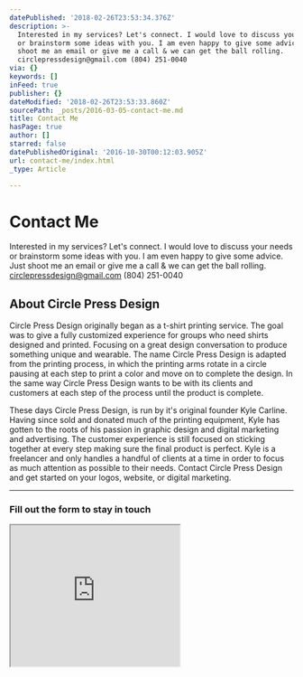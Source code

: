 ```yaml
---
datePublished: '2018-02-26T23:53:34.376Z'
description: >-
  Interested in my services? Let's connect. I would love to discuss your needs
  or brainstorm some ideas with you. I am even happy to give some advice. Just
  shoot me an email or give me a call & we can get the ball rolling.
  circlepressdesign@gmail.com (804) 251-0040
via: {}
keywords: []
inFeed: true
publisher: {}
dateModified: '2018-02-26T23:53:33.860Z'
sourcePath: _posts/2016-03-05-contact-me.md
title: Contact Me
hasPage: true
author: []
starred: false
datePublishedOriginal: '2016-10-30T00:12:03.905Z'
url: contact-me/index.html
_type: Article

---
```

# Contact Me

Interested in my services? Let's connect. I would love to discuss your needs or brainstorm some ideas with you. I am even happy to give some advice. Just shoot me an email or give me a call & we can get the ball rolling. circlepressdesign@gmail.com (804) 251-0040

## About Circle Press Design

Circle Press Design originally began as a t-shirt printing service. The goal was to give a fully customized experience for groups who need shirts designed and printed. Focusing on a great design conversation to produce something unique and wearable. The name Circle Press Design is adapted from the printing process, in which the printing arms rotate in a circle pausing at each step to print a color and move on to complete the design. In the same way Circle Press Design wants to be with its clients and customers at each step of the process until the product is complete.

These days Circle Press Design, is run by it's original founder Kyle Carline. Having since sold and donated much of the printing equipment, Kyle has gotten to the roots of his passion in graphic design and digital marketing and advertising. The customer experience is still focused on sticking together at every step making sure the final product is perfect. Kyle is a freelancer and only handles a handful of clients at a time in order to focus as much attention as possible to their needs. Contact Circle Press Design and get started on your logos, website, or digital marketing.

---

### Fill out the form to stay in touch

<iframe src="https://the-grid.github.io/ed-userhtml/?g=eJy1U9tO3DAQfd-vMOlDgkQSCmLbZi9qJVi1ZUVRtzdR9cFxJolVxw62Q9hF_HvHybKlLfQmEWmVnck5Z2aOx2NjlwKmg7SxVsmrQUrZ10KrRmYhU0LphDyC4XC4uzsapEpnoENNM96YhBzUl6PBGpMKpI0GNc0yLouEPMaPZH_PISxc2pAKXsiEMJAW9DqXAVOaWq7wg1QSRoOMm1rQZUK4FFxCmArlVHMlbWj4ClB36CSvMaUrcmezv22zLbmF223uPmybXNaNvbvPvHv-ydSnD9TsXt_sOF6vwrhzV9IKJp5p0orb0KqwUKoQEJoSwHoI6mfrUVBRLjxil_X3AKsyKJXA6SbeUZ_TcN5wDdmUjFM9db8fdXKujXV_b7TcUD9JzRyGnDjQfTKC_lFlTn8V6YQIht1VWHN7A7zpAs0mFZCm3hrHPQKrxs4qfBumeW2J0WzildbWJonjdqWziEt0lcqMCjyNDp1RS8NaiWXOhfCm6HrH_XuRWquKG9hoPBfUgrH_I9WW1LZFmINl5f0yzhSmJBrWx-_fzsmE-De6fTLq9yNiqooryrQysYlfHOdLlrbV_PxMwmL--lM7OwC2GtLi1eLZTH9cnbZWzNkJzY_3Pzy5WJwzPjybHb-M4RKYvynb7eOEZIo1FW575GLz2b97N_0vyHOICO_N0QXi59xYkKCDNcPfIUAmU7yXBB-Iag0Odgg5bYQNtrt050mwGXiHXOHp21JlCfFP3yzeoUiqMrxXEloyw3KHeK6Bq7t93SsQEtkSZKDB1DhGV9LNo9AloYrAXzSMgTFbKHWD2d5QGXX1QWulbxO7ROAfuZcjdnFUoQwtejZW35zgN8u4A3Y" height="250" style=""></iframe>